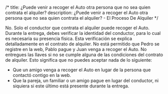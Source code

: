 /*title: ¿Puede venir a recoger el Auto otra persona que no sea quien contrata el alquiler?description: ¿Puede venir a recoger el Auto otra persona que no sea quien contrata el alquiler? - El Proceso De Alquiler*/No. Solo el conductor que contrata el alquiler puede recoger el Auto.Durante la entrega, debes verificar la identidad del conductor, para lo cual es necesaria su presencia física. Esta verificación se explica detalladamente en el contrato de alquiler. No está permitido que Pedro se registre en la web, Pablo pague y Juan venga a recoger el Auto. No entregues las llaves si no se cumple alguna de las condiciones del contrato de alquiler.Esto significa que no puedes aceptar nada de lo siguiente:* Que un amigo venga a recoger el Auto en lugar de la persona que contactó contigo en la web.* Que la pareja, un familiar o un amigo pague en lugar del conductor, ni siquiera si este último está presente durante la entrega.